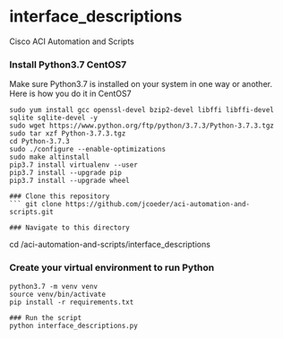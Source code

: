 # interface_descriptions
Cisco ACI Automation and Scripts

### Install Python3.7 CentOS7
Make sure Python3.7 is installed on your system in one way or another.  Here is how you do it in CentOS7
```
sudo yum install gcc openssl-devel bzip2-devel libffi libffi-devel sqlite sqlite-devel -y
sudo wget https://www.python.org/ftp/python/3.7.3/Python-3.7.3.tgz
sudo tar xzf Python-3.7.3.tgz
cd Python-3.7.3
sudo ./configure --enable-optimizations
sudo make altinstall
pip3.7 install virtualenv --user
pip3.7 install --upgrade pip
pip3.7 install --upgrade wheel

### Clone this repository
``` git clone https://github.com/jcoeder/aci-automation-and-scripts.git

### Navigate to this directory
```
cd /aci-automation-and-scripts/interface_descriptions

### Create your virtual environment to run Python
```
python3.7 -m venv venv
source venv/bin/activate
pip install -r requirements.txt

### Run the script
python interface_descriptions.py
